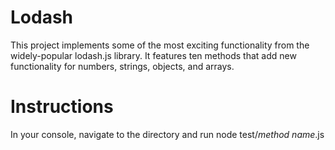 # Lodash
This project implements some of the most exciting functionality from the widely-popular lodash.js library. It features ten methods that add new functionality for numbers, strings, objects, and arrays.

# Instructions
In your console, navigate to the directory and run node test/*method name*.js
